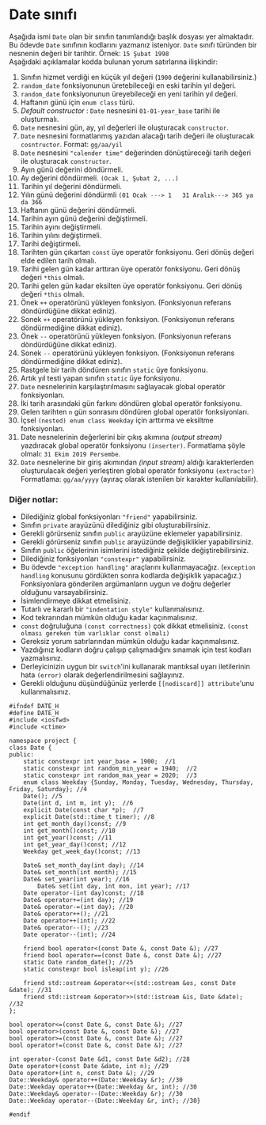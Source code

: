 # Date sınıfı

Aşağıda ismi `Date` olan bir sınıfın tanımlandığı başlık dosyası yer almaktadır. 
Bu ödevde `Date` sınıfının kodlarını yazmanız isteniyor.
`Date` sınıfı türünden bir nesnenin değeri bir tarihtir. Örnek: `15 Şubat 1998` <br>
Aşağıdaki açıklamalar kodda bulunan yorum satırlarına ilişkindir:

1. Sınıfın hizmet verdiği en küçük yıl değeri (`1900` değerini kullanabilirsiniz.)
2. `random_date` fonksiyonunun üretebileceği en eski tarihin yıl değeri.
3. `random_date` fonksiyonunun üreyebileceği en yeni tarihin yıl değeri.
4.  Haftanın günü için `enum class` türü.
5.  _Default constructor_ : `Date` nesnesini `01-01-year_base` tarihi ile oluşturmalı.
6. `Date` nesnesini gün, ay, yıl değerleri ile oluşturacak `constructor`.
7. `Date` nesnesini formatlanmış  yazıdan alacağı tarih değeri ile oluşturacak `cosntructor`. Format: `gg/aa/yil`
8. `Date` nesnesini `"calender time"` değerinden dönüştüreceği tarih değeri ile oluşturacak `constructor`.
9. Ayın günü değerini döndürmeli.
10. Ay değerini döndürmeli. `(Ocak 1, Şubat 2, ...)`
11. Tarihin yıl değerini döndürmeli.
12. Yılın günü değerini döndürmli `(01 Ocak ---> 1   31 Aralık---> 365 ya da 366`
13. Haftanın günü değerini döndürmeli.
14. Tarihin ayın günü değerini değiştirmeli.
15. Tarihin ayını değiştirmeli.
16. Tarihin yılını değiştirmeli.
17. Tarihi değiştirmeli.
18. Tarihten gün çıkartan `const` üye operatör fonksiyonu. Geri dönüş değeri elde edilen tarih olmalı.
19. Tarihi gelen gün kadar arttıran üye operatör fonksiyonu. Geri dönüş değeri `*this` olmalı.
20. Tarihi gelen gün kadar eksilten üye operatör fonksiyonu. Geri dönüş değeri `*this` olmalı.
21. Önek `++` operatörünü yükleyen fonksiyon. (Fonksiyonun referans döndürdüğüne dikkat ediniz). 
22. Sonek `++` operatörünü yükleyen fonksiyon. (Fonksiyonun referans döndürmediğine dikkat ediniz). 
23. Önek `--` operatörünü yükleyen fonksiyon. (Fonksiyonun referans döndürdüğüne dikkat ediniz). 
24. Sonek `--` operatörünü yükleyen fonksiyon. (Fonksiyonun referans döndürmediğine dikkat ediniz). 
25. Rastgele bir tarih döndüren sınıfın `static` üye fonksiyonu.
26. Artık yıl testi yapan sınıfın `static` üye fonksiyonu.
27. `Date` nesnelerinin karşılaştırılmasını sağlayacak global operatör fonksiyonları.
28. İki tarih arasındaki gün farkını döndüren global operatör fonksiyonu.
29. Gelen tarihten `n` gün sonrasını döndüren global operatör fonksiyonları.
30. İçsel `(nested) enum class Weekday` için arttırma ve eksiltme fonksiyonları.
31. Date nesnelerinin değerlerini bir çıkış akımına _(output stream)_ yazdıracak global operatör fonksiyonu `(inserter)`.
Formatlama şöyle olmalı:  `31 Ekim 2019 Persembe`.
32. `Date` nesnelerine bir giriş akımından _(input stream)_ aldığı karakterlerden oluşturulacak değeri yerleştiren global operatör fonksiyonu `(extractor)`
Formatlama: `gg/aa/yyyy` (ayıraç olarak istenilen bir karakter kullanılabilir).

### Diğer notlar:
* Dilediğiniz global fonksiyonları `"friend"` yapabilirsiniz.
* Sınıfın `private` arayüzünü dilediğiniz gibi oluşturabilirsiniz.
* Gerekli görürseniz sınıfın `public` arayüzüne eklemeler yapabilirsiniz.
* Gerekli görürseniz sınıfın `public` arayüzünde değişiklikler yapabilirsiniz.
* Sınıfın `public` öğelerinin isimlerini istediğiniz şekilde değiştirebilirsiniz.
* Dilediğiniz fonksiyonları `"constexpr"` yapabilirsiniz.
* Bu ödevde `"exception handling"` araçlarını kullanmayacağız. (`exception handling` konusunu gördükten sonra kodlarda değişiklik yapacağız.) Fonksiyonlara gönderilen argümanların uygun ve doğru değerler olduğunu varsayabilirsiniz.
* İsimlendirmeye dikkat etmelisiniz.
* Tutarlı ve kararlı bir `"indentation style"` kullanmalısınız. 
* Kod tekrarından mümkün olduğu kadar kaçınmalısınız.
* `const` doğruluğuna `(const correctness)` çok dikkat etmelisiniz. `(const olması gereken tüm varlıklar const olmalı)`
* Gereksiz yorum satırlarından mümkün olduğu kadar kaçınmalısınız.
* Yazdığınız kodların doğru çalışıp çalışmadığını sınamak için test kodları yazmalısınız.
* Derleyicinizin uygun bir `switch`'ini kullanarak mantıksal uyarı iletilerinin hata `(error)` olarak değerlendirilmesini sağlayınız.
* Gerekli olduğunu düşündüğünüz yerlerde `[[nodiscard]] attribute`'unu kullanmalısınız.


```
#ifndef DATE_H
#define DATE_H
#include <iosfwd>
#include <ctime>

namespace project {
class Date {
public:
	static constexpr int year_base = 1900;  //1
	static constexpr int random_min_year = 1940;  //2
	static constexpr int random_max_year = 2020;  //3
	enum class Weekday {Sunday, Monday, Tuesday, Wednesday, Thursday, Friday, Saturday}; //4
	Date(); //5 
	Date(int d, int m, int y);  //6
	explicit Date(const char *p);  //7
	explicit Date(std::time_t timer); //8
	int get_month_day()const; //9
	int get_month()const; //10
	int get_year()const; //11
	int get_year_day()const; //12
	Weekday get_week_day()const; //13

	Date& set_month_day(int day); //14
	Date& set_month(int month); //15
	Date& set_year(int year); //16
        Date& set(int day, int mon, int year); //17
	Date operator-(int day)const; //18
	Date& operator+=(int day); //19
	Date& operator-=(int day); //20
	Date& operator++(); //21
	Date operator++(int); //22
	Date& operator--(); //23
	Date operator--(int); //24
	
	friend bool operator<(const Date &, const Date &); //27
	friend bool operator==(const Date &, const Date &); //27
	static Date random_date(); //25
	static constexpr bool isleap(int y); //26
	
	friend std::ostream &operator<<(std::ostream &os, const Date &date); //31
	friend std::istream &operator>>(std::istream &is, Date &date); //32
};

bool operator<=(const Date &, const Date &); //27
bool operator>(const Date &, const Date &); //27
bool operator>=(const Date &, const Date &); //27
bool operator!=(const Date &, const Date &); //27

int operator-(const Date &d1, const Date &d2); //28
Date operator+(const Date &date, int n); //29
Date operator+(int n, const Date &); //29
Date::Weekday& operator++(Date::Weekday &r); //30
Date::Weekday operator++(Date::Weekday &r, int); //30
Date::Weekday& operator--(Date::Weekday &r); //30
Date::Weekday operator--(Date::Weekday &r, int); //30}

#endif
```
